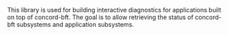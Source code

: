 This library is used for building interactive diagnostics for applications built
on top of concord-bft. The goal is to allow retrieving the status of concord-bft
subsystems and application subsystems.

